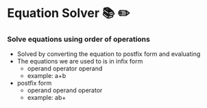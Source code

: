 # Equation Solver :books: :pencil2:

### Solve equations using order of operations 
 
* Solved by converting the equation to postfix form and evaluating 
* The equations we are used to is in infix form
    * operand operator operand
    * example: a+b
* postfix form
    * operand operand operator
    * example: ab+  



